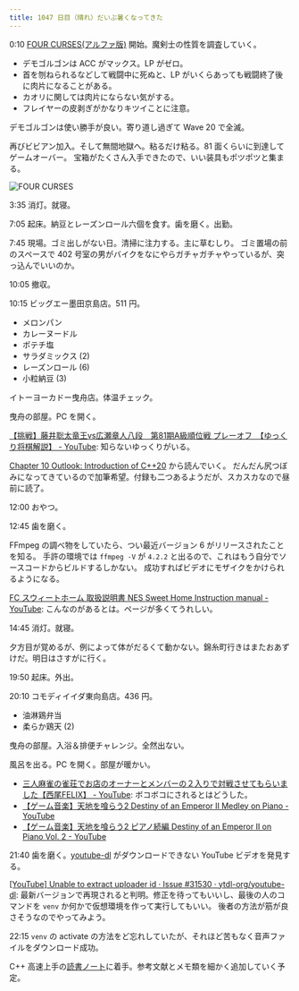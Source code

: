 ```yaml
---
title: 1047 日目（晴れ）だいぶ暑くなってきた
---
```


0:10 [FOUR CURSES(アルファ版)][dtp23a] 開始。魔剣士の性質を調査していく。

* デモゴルゴンは ACC がマックス。LP がゼロ。
* 首を刎ねられるなどして戦闘中に死ぬと、LP がいくらあっても戦闘終了後に肉片になることがある。
* カオリに関しては肉片にならない気がする。
* フレイヤーの皮剥ぎがかなりキツイことに注意。

デモゴルゴンは使い勝手が良い。寄り道し過ぎて Wave 20 で全滅。

再びビビアン加入。そして無間地獄へ。粘るだけ粘る。81 面くらいに到達してゲームオーバー。
宝箱がたくさん入手できたので、いい装具もポツポツと集まる。

![FOUR CURSES](https://pbs.twimg.com/media/Fqt8REtacAAKK_u?format=jpg&name=small)

3:35 消灯。就寝。

7:05 起床。納豆とレーズンロール六個を食す。歯を磨く。出勤。

7:45 現場。ゴミ出しがない日。清掃に注力する。主に草むしり。
ゴミ置場の前のスペースで 402 号室の男がバイクをなにやらガチャガチャやっているが、突っ込んでいいのか。

10:05 撤収。

10:15 ビッグエー墨田京島店。511 円。

* メロンパン
* カレーヌードル
* ポテチ塩
* サラダミックス (2)
* レーズンロール (6)
* 小粒納豆 (3)

イトーヨーカドー曳舟店。体温チェック。

曳舟の部屋。PC を開く。

[【挑戦】藤井聡太竜王vs広瀬章人八段　第81期A級順位戦 プレーオフ　【ゆっくり将棋解説】 - YouTube](https://www.youtube.com/watch?v=dphdcUrvPbU):
知らないゆっくりがいる。

[Chapter 10 Outlook: Introduction of C++20](https://changkun.de/modern-cpp/en-us/10-cpp20/) から読んでいく。
だんだん尻つぼみになってきているので加筆希望。付録も二つあるようだが、スカスカなので昼前に読了。

12:00 おやつ。

12:45 歯を磨く。

FFmpeg の調べ物をしていたら、つい最近バージョン 6 がリリースされたことを知る。
手許の環境では `ffmpeg -V` が `4.2.2` と出るので、これはもう自分でソースコードからビルドするしかない。
成功すればビデオにモザイクをかけられるようになる。

[FC スウィートホーム 取扱説明書 NES Sweet Home Instruction manual - YouTube](https://www.youtube.com/watch?v=O8MLOfob8ZE):
こんなのがあるとは。ページが多くてうれしい。

14:45 消灯。就寝。

夕方目が覚めるが、例によって体がだるくて動かない。錦糸町行きはまたおあずけだ。明日はさすがに行く。

19:50 起床。外出。

20:10 コモディイイダ東向島店。436 円。

* 油淋鶏弁当
* 柔らか鶏天 (2)

曳舟の部屋。入浴＆排便チャレンジ。全然出ない。

風呂を出る。PC を開く。部屋が暖かい。

* [三人麻雀の雀荘でお店のオーナーとメンバーの２入りで対戦させてもらいました【西尾FELIX】 - YouTube](https://www.youtube.com/watch?v=2In6K6-OTtU):
  ボコボコにされるとはどうした。
* [【ゲーム音楽】天地を喰らう2 Destiny of an Emperor II Medley on Piano - YouTube](https://www.youtube.com/watch?v=3ctAA0hoc-M)
* [【ゲーム音楽】天地を喰らう2 ピアノ続編 Destiny of an Emperor II on Piano Vol. 2 - YouTube](https://www.youtube.com/watch?v=0eLA8jEiR8U)

21:40 歯を磨く。[youtube-dl] がダウンロードできない YouTube ビデオを発見する。

[[YouTube] Unable to extract uploader id · Issue #31530 · ytdl-org/youtube-dl](https://github.com/ytdl-org/youtube-dl/issues/31530):
最新バージョンで再現されると判明。修正を待ってもいいし、最後の人のコマンドを `venv` か何かで仮想環境を作って実行してもいい。
後者の方法が筋が良さそうなのでやってみよう。

22:15 `venv` の activate の方法をど忘れしていたが、それほど苦もなく音声ファイルをダウンロード成功。

C++ 高速上手の[読書ノート][note]に着手。参考文献とメモ類を細かく追加していく予定。

[dtp23a]: https://wodifes.net/game/show/520
[note]: https://showa-yojyo.github.io/notebook/
[youtube-dl]: https://github.com/ytdl-org/youtube-dl
